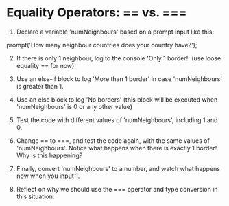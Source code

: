 # Equality Operators: == vs. ===

1. Declare a variable 'numNeighbours' based on a prompt input like this:

  prompt('How many neighbour countries does your country have?');

2. If there is only 1 neighbour, log to the console 'Only 1 border!' (use loose equality == for now)

3. Use an else-if block to log 'More than 1 border' in case 'numNeighbours' is greater than 1.

4. Use an else block to log 'No borders' (this block will be executed when 'numNeighbours' is 0 or any other value)

5. Test the code with different values of 'numNeighbours', including 1 and 0.

6. Change == to ===, and test the code again, with the same values of 'numNeighbours'. 
Notice what happens when there is exactly 1 border! Why is this happening?

7. Finally, convert 'numNeighbours' to a number, and watch what happens now when you input 1.

8. Reflect on why we should use the === operator and type conversion in this situation.